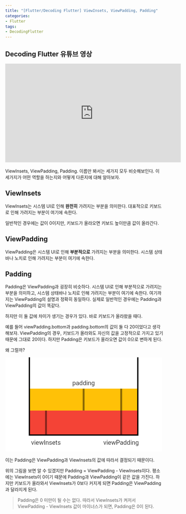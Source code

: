 ```yaml
---
title: "[Flutter/Decoding Flutter] ViewInsets, ViewPadding, Padding"
categories:
- Flutter
tags:
- DecodingFlutter
---
```


## Decoding Flutter 유튜브 영상

<iframe width="560" height="315" src="https://www.youtube.com/embed/ceCo8U0XHqw?cc_load_policy=1" frameborder="0" allowfullscreen></iframe>

<br>

ViewInsets, ViewPadding, Padding. 이름만 봐서는 세가지 모두 비슷해보인다. 이 세가지가 어떤 역할을 하는지와 어떻게 다른지에 대해 알아보자.

## ViewInsets

ViewInsets는 시스템 UI로 인해 **완전히** 가려지는 부분을 의미한다. 대표적으로 키보드로 인해 가려지는 부분이 여기에 속한다.

일반적인 경우에는 값이 0이지만, 키보드가 올라오면 키보드 높이만큼 값이 올라간다.

## ViewPadding

ViewPadding은 시스템 UI로 인해 **부분적으로** 가려지는 부분을 의미한다. 시스템 상태바나 노치로 인해 가려지는 부분이 여기에 속한다.

## Padding

Padding은 ViewPadding과 굉장히 비슷하다. 시스템 UI로 인해 부분적으로 가려지는 부분을 의미하고, 시스템 상태바나 노치로 인해 가려지는 부분이 여기에 속한다. 여기까지는 ViewPadding의 설명과 정확히 동일하다. 실제로 일반적인 경우에는 Padding과 ViewPadding의 값이 똑같다.

하지만 이 둘 값에 차이가 생기는 경우가 있다. 바로 키보드가 올라왔을 때다.

예를 들어 viewPadding.bottom과 padding.bottom의 값이 둘 다 20이었다고 생각해보자. ViewPadding의 경우, 키보드가 올라와도 자신의 값을 고정적으로 가지고 있기 때문에 그대로 20이다. 하지만 Padding은 키보드가 올라오면 값이 0으로 변하게 된다.

왜 그럴까?

![](/assets/flutter/DecodingFlutter/ViewPadding-ViewInsets-Padding/Example1.png)

이는 Padding은 ViewPadding과 ViewInsets의 값에 따라서 결정되기 때문이다.

위의 그림을 보면 알 수 있겠지만 Padding = ViewPadding - ViewInsets이다. 평소에는 ViewInsets이 0이기 때문에 Padding과 ViewPadding이 같은 값을 가진다. 하지만 키보드가 올라와서 ViewInsets가 0보다 커지게 되면 Padding은 ViewPadding과 달라지게 된다.

>  Padding은 0 미만이 될 수는 없다. 따라서 ViewInsets가 켜저서 ViewPadding - ViewInsets 값이 마이너스가 되면, Padding은 0이 된다.
